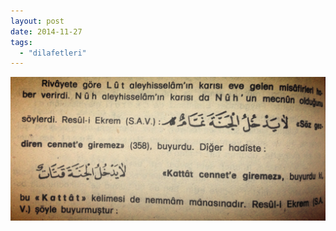 ```yaml
---
layout: post
date: 2014-11-27
tags: 
  - "dilafetleri"
---
```


![](/images/tumblr_nfprl7jkoh1u3gx2to1_1280.jpg)
